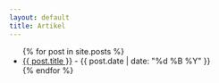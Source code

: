 ```yaml
---
layout: default
title: Artikel
---
```


<ul>
  {% for post in site.posts %}
    <li>
      <a href="{{ post.url | relative_url }}">{{ post.title }}</a> - {{ post.date | date: "%d %B %Y" }}
    </li>
  {% endfor %}
</ul>
